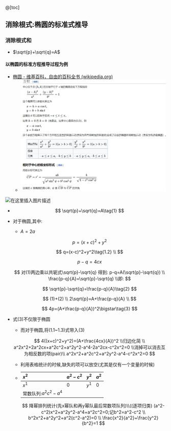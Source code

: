 @[toc]
## 消除根式:椭圆的标准式推导

###  消除根式和

- $\sqrt{p}+\sqrt{q}=A$

#### 以椭圆的标准方程推导过程为例

- [椭圆 - 维基百科，自由的百科全书 (wikipedia.org)](https://zh.wikipedia.org/wiki/椭圆)
  - ![image-20220828204418908](image/image-20220828204418908.png)

![在这里插入图片描述](https://img-blog.csdnimg.cn/74b164dd346449e58e3d736aa9cb8220.gif)



- $$
  \sqrt{p}+\sqrt{q}=A\tag{1}
  $$

- 对于椭圆,其中:

  - $A=2a$

  $$
  p=(x+c)^2+y^2\tag{1.1}
  $$

  
  $$
  q=(x-c)^2+y^2\tag{1.2}
  \\
  $$
  
  $$
  p-q=4cx\tag{1.3}
  $$
  
  
  
  $$
  对(1)两边乘以共轭式\sqrt{p}-\sqrt{q}
  得到:
  p-q=A(\sqrt{p}-\sqrt{q})
  \\
  \frac{p-q}{A}=\sqrt{p}-\sqrt{q}
  \\即:
  $$
  
  $$
  \sqrt{p}-\sqrt{q}=\frac{p-q}{A}\tag{2}
  $$

  $$
  (1)+(2)
  \\
  2\sqrt{p}=A+\frac{p-q}{A}
  \\
  $$

  
  $$
  4p=(A+\frac{p-q}{A})^2\bigstar\tag{3}
  $$
  
- 式(3)不仅限于椭圆

  - 而对于椭圆,将(1.1~1.3)式带入(3)

  $$
  4((x+c)^2+y^2)=(A+\frac{4cx}{A})^2
  \\归边化简
  \\
  a^2x^2+2a^2cx+a^2c^2+a^2y^2-a^4-2a^2cx-c^2x^2=0
  \\消掉可以消去互为相反数的项(pair)\\
  a^2x^2+a^2c^2+a^2y^2-a^4-c^2x^2=0
  $$

  

  - 利用表格统计的时候,缺失的项可以放空(尤其是仅有一个变量的时候)

  

  - | $x^2$                   | $a^2-c^2$ | $y^2$ | $a^2$ |
    | ----------------------- | --------- | ----- | ----- |
    | $x^1$                   | 0         | $y^1$ | 0     |
    | 常数队列:$a^2c^2-a^{4}$ |           |       |       |

    
    $$
    降幂排列统计(先x幂队和再y幂队最后常数项队列)\\((逐项归类)
    (a^2-c^2)x^2+a^2y^2-a^4+a^2c^2=0;记b^2=a^2-c^2
    \\
    b^2x^2+a^2y^2+a^2(c^2-a^2)=0
    \\
    \frac{x^2}{a^2}+\frac{y^2}{b^2}=1
    $$
    

  